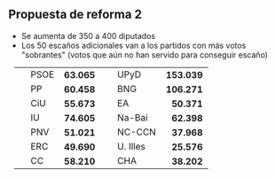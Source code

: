 Propuesta de reforma 2
----------------------

<div class="reformrules">
<ul>
<li>Se aumenta de 350 a 400 diputados</li>
<li>Los 50 escaños adicionales van a los partidos con más votos "sobrantes" (votos que aún no han servido para conseguir escaño)</li>
</ul>
<table style="margin: 5px 10px;">
<tr>
<td style="padding-left: 30px;"> PSOE    </td> <td style="font-weight: bold; text-align: right; padding: 0 10px;"> 63.065 </td> 
<td style="padding-left: 30px;"> UPyD    </td> <td style="font-weight: bold; text-align: right; padding: 0 10px;"> 153.039</td>
</tr>
<tr>
<td style="padding-left: 30px;"> PP      </td> <td style="font-weight: bold; text-align: right; padding: 0 10px;"> 60.458 </td>
<td style="padding-left: 30px;"> BNG     </td> <td style="font-weight: bold; text-align: right; padding: 0 10px;"> 106.271</td>
</tr>
<tr>
<td style="padding-left: 30px;"> CiU     </td> <td style="font-weight: bold; text-align: right; padding: 0 10px;"> 55.673 </td>
<td style="padding-left: 30px;"> EA     </td> <td style="font-weight: bold; text-align: right; padding: 0 10px;"> 50.371 </td>
</tr>
<tr>
<td style="padding-left: 30px;"> IU      </td> <td style="font-weight: bold; text-align: right; padding: 0 10px;"> 74.605</td>
<td style="padding-left: 30px;"> Na-Bai  </td> <td style="font-weight: bold; text-align: right; padding: 0 10px;"> 62.398 </td>
</tr>
<tr>
<td style="padding-left: 30px;"> PNV </td> <td style="font-weight: bold; text-align: right; padding: 0 10px;"> 51.021 </td>
<td style="padding-left: 30px;"> NC-CCN     </td> <td style="font-weight: bold; text-align: right; padding: 0 10px;"> 37.968 </td>
</tr>
<tr>
<td style="padding-left: 30px;"> ERC     </td> <td style="font-weight: bold; text-align: right; padding: 0 10px;"> 49.690 </td>
<td style="padding-left: 30px;"> U. Illes     </td> <td style="font-weight: bold; text-align: right; padding: 0 10px;"> 25.576 </td>
</tr>
<tr>
<td style="padding-left: 30px;"> CC  </td> <td style="font-weight: bold; text-align: right; padding: 0 10px;"> 58.210 </td>
<td style="padding-left: 30px;"> CHA     </td> <td style="font-weight: bold; text-align: right; padding: 0 10px;"> 38.202 </td>
</tr>
</table>
</div>

